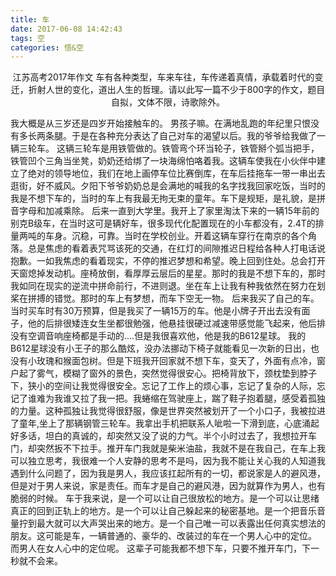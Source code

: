 ```yaml
---
title: 车
date: 2017-06-08 14:42:43
tags: 空
categories: 悟&空
---
```

<center>
江苏高考2017年作文
车有各种类型，车来车往，车传递着真情，承载着时代的变迁，折射人世的变化，道出人生的哲理。请以此写一篇不少于800字的作文，题目自拟，文体不限，诗歌除外。
</center>
<!--more-->

我大概是从三岁还是四岁开始接触车的。
男孩子嘛。在满地乱跑的年纪里只恨没有多长两条腿。于是在各种充分表达了自己对车的渴望以后。我的爷爷给我做了一辆三轮车。
这辆三轮车是用铁管做的。铁管弯个环当轮子，铁管掰个弧当把手，铁管凹个三角当坐凳，奶奶还给绑了一块海绵怕咯着我。这辆车使我在小伙伴中建立了绝对的领导地位，我们在地上画停车位比赛倒库，在车后挂拖车一带一串出去逛街，好不威风。夕阳下爷爷奶奶总是会满地的喊我的名字找我回家吃饭，当时的我是不想下车的，当时的车上有我最无拘无束的童年。车下是规矩，是礼貌，是拼音字母和加减乘除。
后来一直到大学里。我开上了家里淘汰下来的一辆15年前的别克B级车，在当时这可是辆好车，很多现代化配置现在的小车都没有，2.4T的排量两吨的车身。沉稳，可靠。当时在学校创业。开着这辆车穿行在南京的各个角落。总是焦虑的看着表咒骂该死的交通，在红灯的间隙推迟日程给各种人打电话说抱歉。一如我焦虑的看着现实，不停的推迟梦想和希望。晚上回到住处。总会打开天窗熄掉发动机。座椅放倒，看厚厚云层后的星星。那时的我是不想下车的，那时我如同在现实的逆流中拼命前行，不进则退。坐在车上让我有种我依然在努力在划桨在拼搏的错觉。那时的车上有梦想，而车下空无一物。
后来我买了自己的车。当时买车时有30万预算，但是我买了一辆15万的车。他是小牌子开出去没有面子，他的后排很矮连女生坐都很勉强，他悬挂很硬过减速带感觉能飞起来，他后排没有空调音响座椅都是手动的....但是我很喜欢他，他是我的B612星球。
我的B612星球没有小王子的那么酷炫，没办法挪动下椅子就能看见一次新的日出，也没有小玫瑰和猴面包树。但是下班我开回家就不想下车，变天了，外面有点冷，窗户起了雾气，模糊了窗外的景色，突然觉得很安心。把椅背放下，颈枕垫到脖子下，狭小的空间让我觉得很安全。忘记了工作上的烦心事，忘记了复杂的人际，忘记了谁难为我谁又拉了我一把。我蜷缩在驾驶座上，踹了鞋子抱着腿，感受着孤独的力量。这种孤独让我觉得很舒服，像是世界突然被划开了一个小口子，我被拉进了童年,坐上了那辆钢管三轮车。我拿出手机把联系人呲啦一下滑到底，心底涌起好多话，坦白的真诚的，却突然又没了说的力气。半个小时过去了，我想拉开车门，却突然扳不下拉手。推开车门我就是柴米油盐，我就不是在我自己，在车上我可以独立思考，我很难一个人安静的思考不是吗，因为我不能让关心我的人知道我遇到什么问题了，因为我是男人，我应该扛起所有的一切，都说家是人的避风港，但是对于男人来说，家是责任。而车才是自己的避风港，因为就算作为男人，也有脆弱的时候。
车于我来说，是一个可以让自己很放松的地方。是一个可以让思绪真正的回到正轨上的地方。是一个可以让自己躲起来的秘密基地。是一个把音乐音量拧到最大就可以大声哭出来的地方。是一个自己唯一可以表露出任何真实想法的朋友。这可能是车，一辆普通的、豪华的、改装过的车在一个男人心中的定位。
而男人在女人心中的定位呢。
这辈子可能我都不想下车，只要不推开车门，下一秒就不会来。